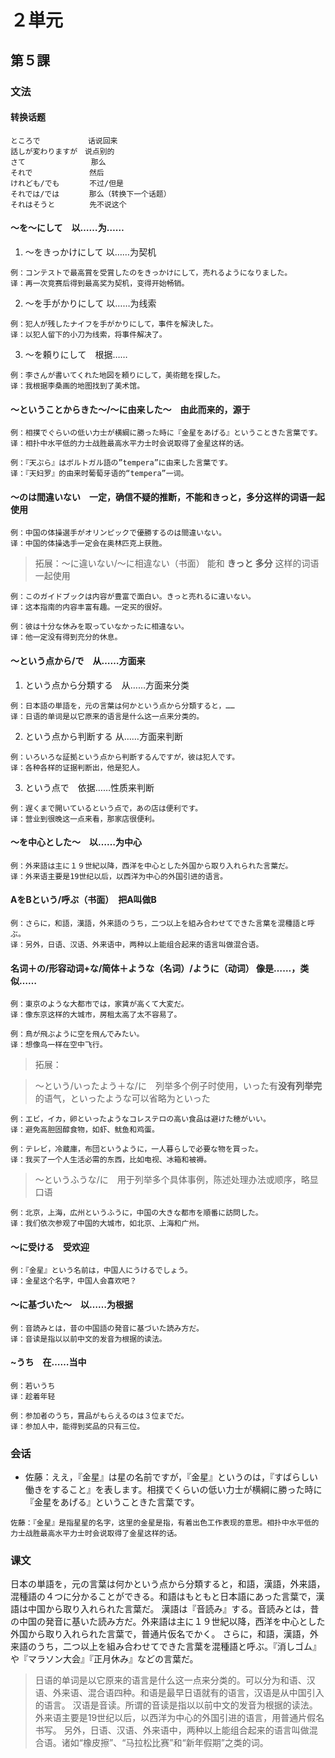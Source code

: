 # ２単元

## 第５課

### 文法

#### 转换话题

```
ところで　         话说回来
話しが変わりますが　说点别的
さて　             那么
それで　           然后
けれども/でも　     不过/但是
それでは/では　     那么（转换下一个话题）
それはそうと　      先不说这个
```

#### ～を～にして　以……为……

1. ～をきっかけにして 以……为契机

```
例：コンテストで最高賞を受賞したのをきっかけにして，売れるようになりました。
译：再一次竞赛后得到最高奖为契机，变得开始畅销。
```

2. ～を手がかりにして 以……为线索

```
例：犯人が残したナイフを手がかりにして，事件を解決した。
译：以犯人留下的小刀为线索，将事件解决了。
```

3. ～を頼りにして　根据……

```
例：李さんが書いてくれた地図を頼りにして，美術館を探した。
译：我根据李桑画的地图找到了美术馆。
```


#### ～ということからきた～/～に由来した～　由此而来的，源于

```
例：相撲でぐらいの低い力士が横綱に勝った時に『金星をあげる』ということきた言葉です。
译：相扑中水平低的力士战胜最高水平力士时会说取得了金星这样的话。

例：『天ぷら』はボルトガル語の”tempera”に由来した言葉です。
译：『天妇罗』的由来时葡萄牙语的“tempera”一词。
```

#### ～のは間違いない　一定，确信不疑的推断，不能和きっと，多分这样的词语一起使用

```
例：中国の体操選手がオリンピックで優勝するのは間違いない。
译：中国的体操选手一定会在奥林匹克上获胜。
```

> 拓展：～に違いない/～に相違ない（书面） 能和 **きっと 多分** 这样的词语一起使用 

```
例：このガイドブックは内容が豊富で面白い。きっと売れるに違いない。
译：这本指南的内容丰富有趣。一定买的很好。

例：彼は十分な休みを取っていなかったに相違ない。
译：他一定没有得到充分的休息。
```

#### ～という点から/で　从……方面来

1. という点から分類する　从……方面来分类

```
例：日本語の単語を，元の言葉は何かという点から分類すると，……
译：日语的单词是以它原来的语言是什么这一点来分类的。
```

2. という点から判断する 从……方面来判断

```
例：いろいろな証拠という点から判断するんですが，彼は犯人です。
译：各种各样的证据判断出，他是犯人。
```

3. という点で　依据……性质来判断

```
例：遅くまで開いているという点で，あの店は便利です。
译：营业到很晚这一点来看，那家店很便利。
```

#### ～を中心とした～　以……为中心

```
例：外来語は主に１９世紀以降，西洋を中心とした外国から取り入れられた言葉だ。
译：外来语主要是19世纪以后，以西洋为中心的外国引进的语言。
```

#### AをBという/呼ぶ（书面）　把A叫做B

```
例：さらに，和語，漢語，外来語のうち，二つ以上を組み合わせてできた言葉を混種語と呼ぶ。
译：另外，日语、汉语、外来语中，两种以上能组合起来的语言叫做混合语。
```

#### 名词＋の/形容动词+な/简体＋ような（名词）/ように（动词） 像是……，类似……

```
例：東京のような大都市では，家賃が高くて大変だ。
译：像东京这样的大城市，房租太高了太不容易了。

例：鳥が飛ぶように空を飛んでみたい。
译：想像鸟一样在空中飞行。
```

> 拓展：

> ～という/いったよう＋な/に　列举多个例子时使用，いった有**没有列举完**的语气，といったような可以省略为といった

```
例：エビ，イカ，卵といったようなコレステロの高い食品は避けた穂がいい。
译：避免高胆固醇食物，如虾、鱿鱼和鸡蛋。

例：テレビ，冷蔵庫，布団というように，一人暮らしで必要な物を買った。
译：我买了一个人生活必需的东西，比如电视、冰箱和被褥。
```

> ～というふうな/に　用于列举多个具体事例，陈述处理办法或顺序，略显口语

```
例：北京，上海，広州というふうに，中国の大きな都市を順番に訪問した。
译：我们依次参观了中国的大城市，如北京、上海和广州。
```

#### ～に受ける　受欢迎

```
例：『金星』という名前は，中国人にうけるでしょう。
译：金星这个名字，中国人会喜欢吧？
```

#### ～に基づいた～　以……为根据

```
例：音読みとは，昔の中国語の発音に基づいた読み方だ。
译：音读是指以以前中文的发音为根据的读法。
```

#### ~うち　在……当中

```
例：若いうち
译：趁着年轻

例：参加者のうち，賞品がもらえるのは３位までだ。
译：参加人中，能得到奖品的只有三位。
```

### 会话

- 佐藤：ええ，『金星』は星の名前ですが，『金星』というのは，『すばらしい働きをすること』を表します。相撲でくらいの低い力士が横綱に勝った時に『金星をあげる』ということきた言葉です。

```
佐藤：『金星』是指星星的名字，这里的金星是指，有着出色工作表现的意思。相扑中水平低的力士战胜最高水平力士时会说取得了金星这样的话。
```

### 课文

日本の単語を，元の言葉は何かという点から分類すると，和語，漢語，外来語，混種語の４つに分かることができる。和語はもともと日本語にあった言葉で，漢語は中国から取り入れられた言葉だ。
漢語は『音読み』する。音読みとは，昔の中国の発音に基いた読み方だ。外来語は主に１９世紀以降，西洋を中心とした外国から取り入れられた言葉で，普通片仮名でかく。
さらに，和語，漢語，外来語のうち，二つ以上を組み合わせてできた言葉を混種語と呼ぶ。『消しゴム』や『マラソン大会』『正月休み』などの言葉だ。

> 日语的单词是以它原来的语言是什么这一点来分类的。可以分为和语、汉语、外来语、混合语四种。和语是最早日语就有的语言，汉语是从中国引入的语言。
汉语是音读。所谓的音读是指以以前中文的发音为根据的读法。外来语主要是19世纪以后，以西洋为中心的外国引进的语言，用普通片假名书写。
另外，日语、汉语、外来语中，两种以上能组合起来的语言叫做混合语。诸如“橡皮擦”、“马拉松比赛”和“新年假期”之类的词。